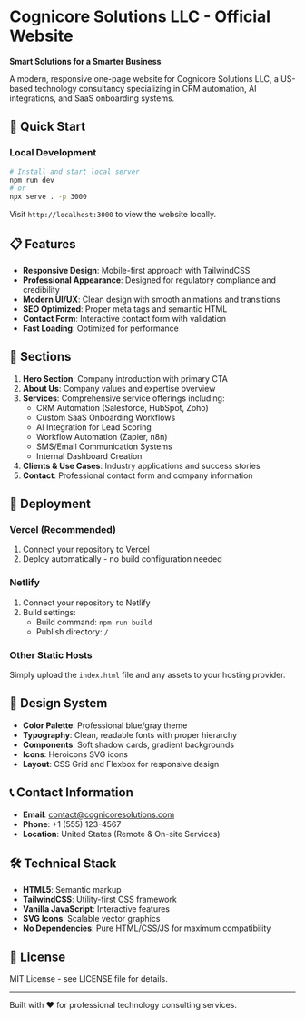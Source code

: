 # Cognicore Solutions LLC - Official Website

**Smart Solutions for a Smarter Business**

A modern, responsive one-page website for Cognicore Solutions LLC, a US-based technology consultancy specializing in CRM automation, AI integrations, and SaaS onboarding systems.

## 🚀 Quick Start

### Local Development
```bash
# Install and start local server
npm run dev
# or
npx serve . -p 3000
```

Visit `http://localhost:3000` to view the website locally.

## 📋 Features

- **Responsive Design**: Mobile-first approach with TailwindCSS
- **Professional Appearance**: Designed for regulatory compliance and credibility
- **Modern UI/UX**: Clean design with smooth animations and transitions
- **SEO Optimized**: Proper meta tags and semantic HTML
- **Contact Form**: Interactive contact form with validation
- **Fast Loading**: Optimized for performance

## 🏢 Sections

1. **Hero Section**: Company introduction with primary CTA
2. **About Us**: Company values and expertise overview
3. **Services**: Comprehensive service offerings including:
   - CRM Automation (Salesforce, HubSpot, Zoho)
   - Custom SaaS Onboarding Workflows
   - AI Integration for Lead Scoring
   - Workflow Automation (Zapier, n8n)
   - SMS/Email Communication Systems
   - Internal Dashboard Creation
4. **Clients & Use Cases**: Industry applications and success stories
5. **Contact**: Professional contact form and company information

## 🚀 Deployment

### Vercel (Recommended)
1. Connect your repository to Vercel
2. Deploy automatically - no build configuration needed

### Netlify
1. Connect your repository to Netlify
2. Build settings: 
   - Build command: `npm run build`
   - Publish directory: `/`

### Other Static Hosts
Simply upload the `index.html` file and any assets to your hosting provider.

## 🎨 Design System

- **Color Palette**: Professional blue/gray theme
- **Typography**: Clean, readable fonts with proper hierarchy
- **Components**: Soft shadow cards, gradient backgrounds
- **Icons**: Heroicons SVG icons
- **Layout**: CSS Grid and Flexbox for responsive design

## 📞 Contact Information

- **Email**: contact@cognicoresolutions.com
- **Phone**: +1 (555) 123-4567
- **Location**: United States (Remote & On-site Services)

## 🛠️ Technical Stack

- **HTML5**: Semantic markup
- **TailwindCSS**: Utility-first CSS framework
- **Vanilla JavaScript**: Interactive features
- **SVG Icons**: Scalable vector graphics
- **No Dependencies**: Pure HTML/CSS/JS for maximum compatibility

## 📄 License

MIT License - see LICENSE file for details.

---

Built with ❤️ for professional technology consulting services. 
